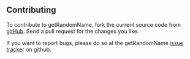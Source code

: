 Contributing
---------------------------------------
To contribute to getRandomName, fork the current source code from
  [gitHub](https://github.com/Yamakuzure/getRandomName/).
Send a pull request for the changes you like.

If you want to report bugs, please do so at the getRandomName
  [issue tracker](https://github.com/Yamakuzure/getRandomName/issues)
on github.
